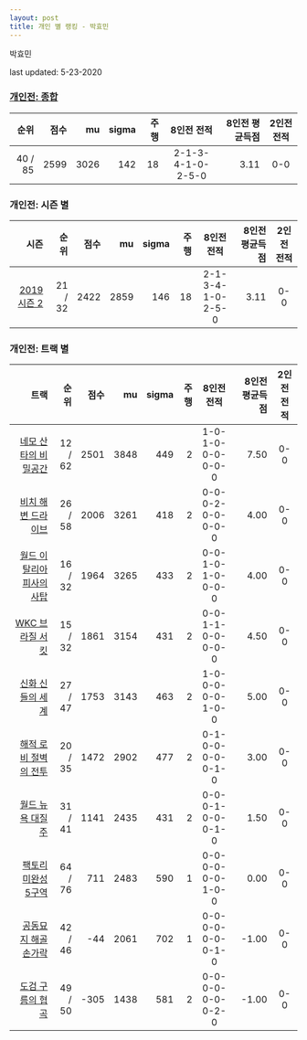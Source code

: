 ```yaml
---
layout: post
title: 개인 별 랭킹 - 박효민
---
```


박효민

last updated: 5-23-2020

### [개인전: 종합](../singles-full)

| 순위 | 점수 | mu | sigma | 주행 | 8인전 전적 | 8인전 평균득점 | 2인전 전적 |
|---:|---:|---:|---:|---:|:---:|---:|:---:|
| 40 / 85 | 2599 | 3026 | 142 | 18 | 2-1-3-4-1-0-2-5-0 | 3.11 | 0-0 |

### 개인전: 시즌 별

| 시즌 | 순위 | 점수 | mu | sigma | 주행 | 8인전 전적 | 8인전 평균득점 | 2인전 전적 |
|---:|---:|---:|---:|---:|---:|:---:|---:|:---:|
| [2019 시즌 2](../singles-s2019_2) | 21 / 32 | 2422 | 2859 | 146 | 18 |  2-1-3-4-1-0-2-5-0 | 3.11 | 0-0 |

### 개인전: 트랙 별

| 트랙 | 순위 | 점수 | mu | sigma | 주행 | 8인전 전적 | 8인전 평균득점 | 2인전 전적 |
|---:|---:|---:|---:|---:|---:|:---:|---:|:---:|
| [네모 산타의 비밀공간](../santa) | 12 / 62 | 2501 | 3848 | 449 | 2 | 1-0-1-0-0-0-0-0-0 | 7.50 | 0-0 |
| [비치 해변 드라이브](../haebyun) | 26 / 58 | 2006 | 3261 | 418 | 2 | 0-0-0-2-0-0-0-0-0 | 4.00 | 0-0 |
| [월드 이탈리아 피사의 사탑](../pizza) | 16 / 32 | 1964 | 3265 | 433 | 2 | 0-0-1-0-1-0-0-0-0 | 4.00 | 0-0 |
| [WKC 브라질 서킷](../brazil) | 15 / 32 | 1861 | 3154 | 431 | 2 | 0-0-1-1-0-0-0-0-0 | 4.50 | 0-0 |
| [신화 신들의 세계](../shinsegye) | 27 / 47 | 1753 | 3143 | 463 | 2 | 1-0-0-0-0-0-1-0-0 | 5.00 | 0-0 |
| [해적 로비 절벽의 전투](../lobby) | 20 / 35 | 1472 | 2902 | 477 | 2 | 0-1-0-0-0-0-0-1-0 | 3.00 | 0-0 |
| [월드 뉴욕 대질주](../newyork) | 31 / 41 | 1141 | 2435 | 431 | 2 | 0-0-0-1-0-0-0-1-0 | 1.50 | 0-0 |
| [팩토리 미완성 5구역](../district5) | 64 / 76 | 711 | 2483 | 590 | 1 | 0-0-0-0-0-0-1-0-0 | 0.00 | 0-0 |
| [공동묘지 해골 손가락](../haeson) | 42 / 46 | -44 | 2061 | 702 | 1 | 0-0-0-0-0-0-0-1-0 | -1.00 | 0-0 |
| [도검 구름의 협곡](../hyupgog) | 49 / 50 | -305 | 1438 | 581 | 2 | 0-0-0-0-0-0-0-2-0 | -1.00 | 0-0 |
